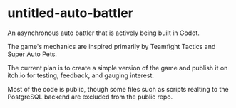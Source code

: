 # untitled-auto-battler

An asynchronous auto battler that is actively being built in Godot.

The game's mechanics are inspired primarily by Teamfight Tactics and Super Auto Pets.

The current plan is to create a simple version of the game and publish it on itch.io for testing, feedback, and gauging interest.

Most of the code is public, though some files such as scripts realting to the PostgreSQL backend are excluded from the public repo.
